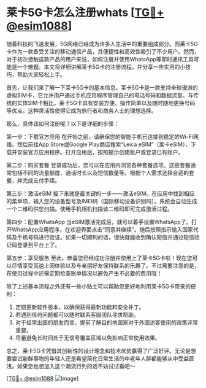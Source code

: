 # 莱卡5G卡怎么注册whats [[TG💪+ @esim1088](https://t.me/s/esim1088)]

随着科技的飞速发展，5G网络已经成为许多人生活中的重要组成部分。而莱卡5G卡作为一款备受关注的移动通信产品，其便捷性和高效性吸引了不少用户。然而，对于初次接触这款产品的用户来说，如何注册并使用WhatsApp等即时通讯工具可能是一个难题。本文将详细讲解莱卡5G卡的注册流程，并分享一些实用的小技巧，帮助大家轻松上手。

首先，让我们来了解一下莱卡5G卡的基本信息。莱卡5G卡是一款支持全球漫游的虚拟SIM卡，它允许用户通过手机应用程序管理自己的电话号码和数据流量。与传统的实体SIM卡相比，莱卡5G卡具有安装方便、操作简单以及随时随地更换号码等优点。这种灵活性使得它成为旅行者和商务人士的理想选择。

那么，具体该如何注册呢？以下是详细的步骤：

第一步：下载官方应用
在开始之前，请确保您的智能手机已连接到稳定的Wi-Fi网络。然后前往App Store或Google Play商店搜索“Leica eSIM”（莱卡eSIM），下载并安装官方应用程序。打开应用后，按照提示创建账户或登录已有账户。

第二步：购买套餐
登录成功后，您可以在应用内浏览各种套餐选项。这些套餐通常包括不同的流量额度、通话时长以及短信数量等。根据个人需求选择合适的套餐，并完成支付手续。

第三步：激活eSIM
接下来就是最关键的一步——激活eSIM。在应用中找到相应的菜单项，输入您的设备型号及IMEI码（国际移动设备识别码）。系统会自动生成一个二维码供您扫描。使用手机相机扫描该二维码即可完成激活过程。

第四步：配置WhatsApp
当eSIM激活完成后，就可以着手设置WhatsApp了。打开WhatsApp应用程序，在欢迎界面点击“同意并继续”。随后按照指示输入国家代码及手机号码进行验证。如果一切顺利的话，很快就能收到确认短信并通过短信验证码登录到平台上了。

第五步：享受服务
至此，恭喜您已经成功注册并使用上了莱卡5G卡啦！现在您可以尽情享受高速上网体验以及与亲朋好友保持联系的乐趣了。不过需要注意的是，在使用过程中还需定期检查账单情况以避免产生不必要的费用哦！

除了上述基本流程之外还有一些小贴士可以帮助您更好地利用莱卡5G卡带来的便利：

1. 定期更新软件版本，以确保获得最新功能和安全补丁。
2. 若遇到任何问题都可以随时联系客服团队寻求帮助。
3. 对于经常出国的朋友而言，提前了解目的地国家对于外国访客使用的政策非常重要。
4. 尽量避免长时间处于无信号覆盖区域以免影响正常使用效果。

总之，莱卡5G卡凭借其创新性的设计理念和技术优势赢得了广泛好评。无论是想要尝试新鲜事物的年轻人还是希望简化日常生活的中老年人群都能够从中受益匪浅。如果您也想加入这个潮流行列的话不妨试试看吧～

[[TG💪+ @esim1088](https://t.me/s/esim1088) ![Image](https://i.postimg.cc/4NQfJmqS/Snipaste-2025-05-13-00-14-12.png)]